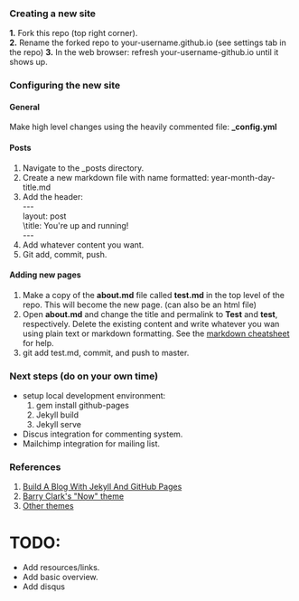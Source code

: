 
### Creating a new site
**1.** Fork this repo (top right corner).  
**2.** Rename the forked repo to your-username.github.io (see settings tab in the repo) 
**3.** In the web browser: refresh your-username-github.io until it shows up.   



### Configuring the new site
#### General
Make high level changes using the heavily commented file: __\_config.yml__

#### Posts
1. Navigate to the \_posts directory. 
2. Create a new markdown file with name formatted: year-month-day-title.md
3. Add the header:   
\---  
layout: post  
\title: You're up and running!  
\---  
4. Add whatever content you want. 
5. Git add, commit, push.

#### Adding new pages
1. Make a copy of the __about.md__ file called __test.md__ in the top level of the repo. This will become the new page. (can also be an html file)  
2. Open __about.md__ and change the title and permalink to __Test__ and __test__, respectively. Delete the existing content and write whatever you 
wan using plain text or markdown formatting. See the [markdown cheatsheet](https://github.com/adam-p/markdown-here/wiki/Markdown-Cheatsheet) for help.  
3. git add test.md, commit, and push to master. 


### Next steps (do on your own time)
* setup local development environment:
  1. gem install github-pages
  2. Jekyll build
  3. Jekyll serve
* Discus integration for commenting system. 
* Mailchimp integration for mailing list. 


### References
1. [Build A Blog With Jekyll And GitHub Pages](https://www.smashingmagazine.com/2014/08/build-blog-jekyll-github-pages/)
2. [Barry Clark's "Now" theme](https://github.com/barryclark/jekyll-now) 
3. [Other themes](http://jekyllthemes.org/)


# TODO:
* Add resources/links.
* Add basic overview.  
* Add disqus 
